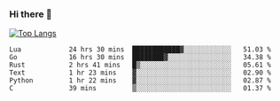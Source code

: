 ### Hi there 👋

<!--
**3Xpl0it3r/3Xpl0it3r** is a ✨ _special_ ✨ repository because its `README.md` (this file) appears on your GitHub profile.

Here are some ideas to get you started:

- 🔭 I’m currently working on ...
- 🌱 I’m currently learning ...
- 👯 I’m looking to collaborate on ...
- 🤔 I’m looking for help with ...
- 💬 Ask me about ...
- 📫 How to reach me: ...
- 😄 Pronouns: ...
- ⚡ Fun fact: ...
-->


[![Top Langs](https://github-readme-stats.vercel.app/api/top-langs/?username=3Xpl0it3r&layout=compact)](https://github.com/3Xpl0it3r/3Xpl0it3r)

<!--START_SECTION:waka-->

```text
Lua            24 hrs 30 mins  ████████████▓░░░░░░░░░░░░   51.03 %
Go             16 hrs 30 mins  ████████▓░░░░░░░░░░░░░░░░   34.38 %
Rust           2 hrs 41 mins   █▒░░░░░░░░░░░░░░░░░░░░░░░   05.61 %
Text           1 hr 23 mins    ▓░░░░░░░░░░░░░░░░░░░░░░░░   02.90 %
Python         1 hr 22 mins    ▓░░░░░░░░░░░░░░░░░░░░░░░░   02.87 %
C              39 mins         ▒░░░░░░░░░░░░░░░░░░░░░░░░   01.37 %
```

<!--END_SECTION:waka-->
